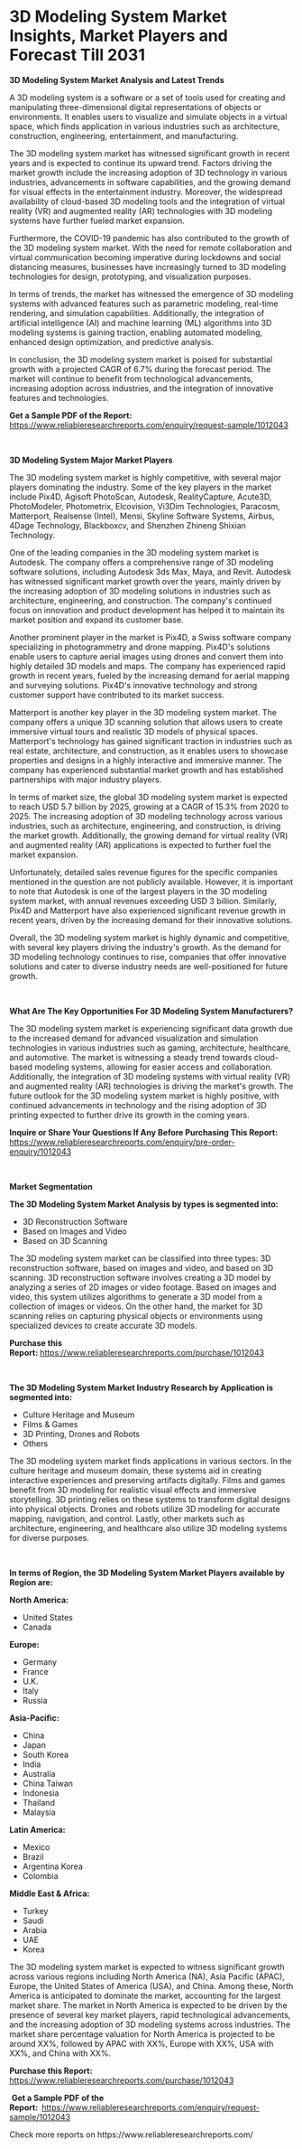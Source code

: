 <p><h1>3D Modeling System Market Insights, Market Players and Forecast Till 2031</h1></p><p><strong>3D Modeling System Market Analysis and Latest Trends</strong></p>
<p><p>A 3D modeling system is a software or a set of tools used for creating and manipulating three-dimensional digital representations of objects or environments. It enables users to visualize and simulate objects in a virtual space, which finds application in various industries such as architecture, construction, engineering, entertainment, and manufacturing.</p><p>The 3D modeling system market has witnessed significant growth in recent years and is expected to continue its upward trend. Factors driving the market growth include the increasing adoption of 3D technology in various industries, advancements in software capabilities, and the growing demand for visual effects in the entertainment industry. Moreover, the widespread availability of cloud-based 3D modeling tools and the integration of virtual reality (VR) and augmented reality (AR) technologies with 3D modeling systems have further fueled market expansion.</p><p>Furthermore, the COVID-19 pandemic has also contributed to the growth of the 3D modeling system market. With the need for remote collaboration and virtual communication becoming imperative during lockdowns and social distancing measures, businesses have increasingly turned to 3D modeling technologies for design, prototyping, and visualization purposes.</p><p>In terms of trends, the market has witnessed the emergence of 3D modeling systems with advanced features such as parametric modeling, real-time rendering, and simulation capabilities. Additionally, the integration of artificial intelligence (AI) and machine learning (ML) algorithms into 3D modeling systems is gaining traction, enabling automated modeling, enhanced design optimization, and predictive analysis.</p><p>In conclusion, the 3D modeling system market is poised for substantial growth with a projected CAGR of 6.7% during the forecast period. The market will continue to benefit from technological advancements, increasing adoption across industries, and the integration of innovative features and technologies.</p></p>
<p><strong>Get a Sample PDF of the Report:&nbsp;</strong> <a href="https://www.reliableresearchreports.com/enquiry/request-sample/1012043">https://www.reliableresearchreports.com/enquiry/request-sample/1012043</a></p>
<p>&nbsp;</p>
<p><strong>3D Modeling System Major Market Players</strong></p>
<p><p>The 3D modeling system market is highly competitive, with several major players dominating the industry. Some of the key players in the market include Pix4D, Agisoft PhotoScan, Autodesk, RealityCapture, Acute3D, PhotoModeler, Photometrix, Elcovision, Vi3Dim Technologies, Paracosm, Matterport, Realsense (Intel), Mensi, Skyline Software Systems, Airbus, 4Dage Technology, Blackboxcv, and Shenzhen Zhineng Shixian Technology.</p><p>One of the leading companies in the 3D modeling system market is Autodesk. The company offers a comprehensive range of 3D modeling software solutions, including Autodesk 3ds Max, Maya, and Revit. Autodesk has witnessed significant market growth over the years, mainly driven by the increasing adoption of 3D modeling solutions in industries such as architecture, engineering, and construction. The company's continued focus on innovation and product development has helped it to maintain its market position and expand its customer base.</p><p>Another prominent player in the market is Pix4D, a Swiss software company specializing in photogrammetry and drone mapping. Pix4D's solutions enable users to capture aerial images using drones and convert them into highly detailed 3D models and maps. The company has experienced rapid growth in recent years, fueled by the increasing demand for aerial mapping and surveying solutions. Pix4D's innovative technology and strong customer support have contributed to its market success.</p><p>Matterport is another key player in the 3D modeling system market. The company offers a unique 3D scanning solution that allows users to create immersive virtual tours and realistic 3D models of physical spaces. Matterport's technology has gained significant traction in industries such as real estate, architecture, and construction, as it enables users to showcase properties and designs in a highly interactive and immersive manner. The company has experienced substantial market growth and has established partnerships with major industry players.</p><p>In terms of market size, the global 3D modeling system market is expected to reach USD 5.7 billion by 2025, growing at a CAGR of 15.3% from 2020 to 2025. The increasing adoption of 3D modeling technology across various industries, such as architecture, engineering, and construction, is driving the market growth. Additionally, the growing demand for virtual reality (VR) and augmented reality (AR) applications is expected to further fuel the market expansion.</p><p>Unfortunately, detailed sales revenue figures for the specific companies mentioned in the question are not publicly available. However, it is important to note that Autodesk is one of the largest players in the 3D modeling system market, with annual revenues exceeding USD 3 billion. Similarly, Pix4D and Matterport have also experienced significant revenue growth in recent years, driven by the increasing demand for their innovative solutions.</p><p>Overall, the 3D modeling system market is highly dynamic and competitive, with several key players driving the industry's growth. As the demand for 3D modeling technology continues to rise, companies that offer innovative solutions and cater to diverse industry needs are well-positioned for future growth.</p></p>
<p>&nbsp;</p>
<p><strong>What Are The Key Opportunities For 3D Modeling System Manufacturers?</strong></p>
<p><p>The 3D modeling system market is experiencing significant data growth due to the increased demand for advanced visualization and simulation technologies in various industries such as gaming, architecture, healthcare, and automotive. The market is witnessing a steady trend towards cloud-based modeling systems, allowing for easier access and collaboration. Additionally, the integration of 3D modeling systems with virtual reality (VR) and augmented reality (AR) technologies is driving the market's growth. The future outlook for the 3D modeling system market is highly positive, with continued advancements in technology and the rising adoption of 3D printing expected to further drive its growth in the coming years.</p></p>
<p><strong>Inquire or Share Your Questions If Any Before Purchasing This Report:</strong> <a href="https://www.reliableresearchreports.com/enquiry/pre-order-enquiry/1012043">https://www.reliableresearchreports.com/enquiry/pre-order-enquiry/1012043</a></p>
<p>&nbsp;</p>
<p><strong>Market Segmentation</strong></p>
<p><strong>The 3D Modeling System Market Analysis by types is segmented into:</strong></p>
<p><ul><li>3D Reconstruction Software</li><li>Based on Images and Video</li><li>Based on 3D Scanning</li></ul></p>
<p><p>The 3D modeling system market can be classified into three types: 3D reconstruction software, based on images and video, and based on 3D scanning. 3D reconstruction software involves creating a 3D model by analyzing a series of 2D images or video footage. Based on images and video, this system utilizes algorithms to generate a 3D model from a collection of images or videos. On the other hand, the market for 3D scanning relies on capturing physical objects or environments using specialized devices to create accurate 3D models.</p></p>
<p><strong>Purchase this Report:&nbsp;</strong><a href="https://www.reliableresearchreports.com/purchase/1012043">https://www.reliableresearchreports.com/purchase/1012043</a></p>
<p>&nbsp;</p>
<p><strong>The 3D Modeling System Market Industry Research by Application is segmented into:</strong></p>
<p><ul><li>Culture Heritage and Museum</li><li>Films & Games</li><li>3D Printing, Drones and Robots</li><li>Others</li></ul></p>
<p><p>The 3D modeling system market finds applications in various sectors. In the culture heritage and museum domain, these systems aid in creating interactive experiences and preserving artifacts digitally. Films and games benefit from 3D modeling for realistic visual effects and immersive storytelling. 3D printing relies on these systems to transform digital designs into physical objects. Drones and robots utilize 3D modeling for accurate mapping, navigation, and control. Lastly, other markets such as architecture, engineering, and healthcare also utilize 3D modeling systems for diverse purposes.</p></p>
<p>&nbsp;</p>
<p><strong>In terms of Region, the 3D Modeling System Market Players available by Region are:</strong></p>
<p>
    <p> <strong> North America: </strong>
        <ul>
            <li>United States</li>
            <li>Canada</li>
        </ul>
        </p> 
    <p> <strong> Europe: </strong>
        <ul>
            <li>Germany</li>
            <li>France</li>
            <li>U.K.</li>
            <li>Italy</li>
            <li>Russia</li>
        </ul>
        </p> 
    <p> <strong> Asia-Pacific: </strong>
        <ul>
            <li>China</li>
            <li>Japan</li>
            <li>South Korea</li>
            <li>India</li>
            <li>Australia</li>
            <li>China Taiwan</li>
            <li>Indonesia</li>
            <li>Thailand</li>
            <li>Malaysia</li>
        </ul>
        </p> 
    <p> <strong> Latin America: </strong>
        <ul>
            <li>Mexico</li>
            <li>Brazil</li>
            <li>Argentina Korea</li>
            <li>Colombia</li>
        </ul>
        </p> 
    <p> <strong> Middle East & Africa: </strong>
        <ul>
            <li>Turkey</li>
            <li>Saudi</li>
            <li>Arabia</li>
            <li>UAE</li>
            <li>Korea</li>
        </ul>
    </p>
    </p>
<p><p>The 3D modeling system market is expected to witness significant growth across various regions including North America (NA), Asia Pacific (APAC), Europe, the United States of America (USA), and China. Among these, North America is anticipated to dominate the market, accounting for the largest market share. The market in North America is expected to be driven by the presence of several key market players, rapid technological advancements, and the increasing adoption of 3D modeling systems across industries. The market share percentage valuation for North America is projected to be around XX%, followed by APAC with XX%, Europe with XX%, USA with XX%, and China with XX%.</p></p>
<p><strong>Purchase this Report: </strong><a href="https://www.reliableresearchreports.com/purchase/1012043">https://www.reliableresearchreports.com/purchase/1012043</a></p>
<p>&nbsp;<strong>Get a Sample PDF of the Report:&nbsp;&nbsp;</strong><a href="https://www.reliableresearchreports.com/enquiry/request-sample/1012043">https://www.reliableresearchreports.com/enquiry/request-sample/1012043</a></p>
<p><strong></strong></p>
<p>Check more reports on https://www.reliableresearchreports.com/</p>